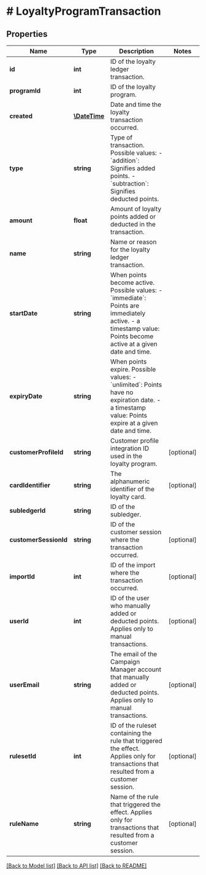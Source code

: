 # # LoyaltyProgramTransaction

## Properties

Name | Type | Description | Notes
------------ | ------------- | ------------- | -------------
**id** | **int** | ID of the loyalty ledger transaction. | 
**programId** | **int** | ID of the loyalty program. | 
**created** | [**\DateTime**](\DateTime.md) | Date and time the loyalty transaction occurred. | 
**type** | **string** | Type of transaction. Possible values:   - &#x60;addition&#x60;: Signifies added points.   - &#x60;subtraction&#x60;: Signifies deducted points. | 
**amount** | **float** | Amount of loyalty points added or deducted in the transaction. | 
**name** | **string** | Name or reason for the loyalty ledger transaction. | 
**startDate** | **string** | When points become active. Possible values:   - &#x60;immediate&#x60;: Points are immediately active.   - a timestamp value: Points become active at a given date and time. | 
**expiryDate** | **string** | When points expire. Possible values:   - &#x60;unlimited&#x60;: Points have no expiration date.   - a timestamp value: Points expire at a given date and time. | 
**customerProfileId** | **string** | Customer profile integration ID used in the loyalty program. | [optional] 
**cardIdentifier** | **string** | The alphanumeric identifier of the loyalty card. | [optional] 
**subledgerId** | **string** | ID of the subledger. | 
**customerSessionId** | **string** | ID of the customer session where the transaction occurred. | [optional] 
**importId** | **int** | ID of the import where the transaction occurred. | [optional] 
**userId** | **int** | ID of the user who manually added or deducted points. Applies only to manual transactions. | [optional] 
**userEmail** | **string** | The email of the Campaign Manager account that manually added or deducted points. Applies only to manual transactions. | [optional] 
**rulesetId** | **int** | ID of the ruleset containing the rule that triggered the effect. Applies only for transactions that resulted from a customer session. | [optional] 
**ruleName** | **string** | Name of the rule that triggered the effect. Applies only for transactions that resulted from a customer session. | [optional] 

[[Back to Model list]](../../README.md#documentation-for-models) [[Back to API list]](../../README.md#documentation-for-api-endpoints) [[Back to README]](../../README.md)


